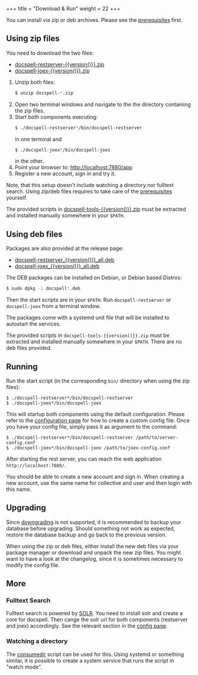 +++
title = "Download & Run"
weight = 22
+++

You can install via zip or deb archives. Please see the
[prerequisites](@/docs/install/prereq.md) first.

## Using zip files

You need to download the two files:

- [docspell-restserver-{{version()}}.zip](https://github.com/eikek/docspell/releases/download/v{{version()}}/docspell-restserver-{{version()}}.zip)
- [docspell-joex-{{version()}}.zip](https://github.com/eikek/docspell/releases/download/v{{version()}}/docspell-joex-{{version()}}.zip)


1. Unzip both files:
   ``` bash
   $ unzip docspell-*.zip
   ```
2. Open two terminal windows and navigate to the the directory
   containing the zip files.
3. Start both components executing:
   ``` bash
   $ ./docspell-restserver*/bin/docspell-restserver
   ```
   in one terminal and
   ``` bash
   $ ./docspell-joex*/bin/docspell-joex
   ```
   in the other.
4. Point your browser to: <http://localhost:7880/app>
5. Register a new account, sign in and try it.

Note, that this setup doesn't include watching a directory nor
fulltext search. Using zip/deb files requires to take care of the
[prerequisites](@/docs/install/prereq.md) yourself.

The provided scripts in
[docspell-tools-{{version()}}.zip](https://github.com/eikek/docspell/releases/download/v{{version()}}/docspell-tools-{{version()}}.zip)
must be extracted and installed manually somewhere in your `$PATH`.

## Using deb files

Packages are also provided at the release page:

- [docspell-restserver_{{version()}}_all.deb](https://github.com/eikek/docspell/releases/download/v{{version()}}/docspell-restserver_{{version()}}_all.deb)
- [docspell-joex_{{version()}}_all.deb](https://github.com/eikek/docspell/releases/download/v{{version()}}/docspell-joex_{{version()}}_all.deb)

The DEB packages can be installed on Debian, or Debian based Distros:

``` bash
$ sudo dpkg -i docspell*.deb
```

Then the start scripts are in your `$PATH`. Run `docspell-restserver`
or `docspell-joex` from a terminal window.

The packages come with a systemd unit file that will be installed to
autostart the services.

The provided scripts in `docspell-tools-{{version()}}.zip` must be
extracted and installed manually somewhere in your `$PATH`. There are
no deb files provided.


## Running

Run the start script (in the corresponding `bin/` directory when using
the zip files):

```
$ ./docspell-restserver*/bin/docspell-restserver
$ ./docspell-joex*/bin/docspell-joex
```

This will startup both components using the default configuration.
Please refer to the [configuration page](@/docs/configure/_index.md)
for how to create a custom config file. Once you have your config
file, simply pass it as argument to the command:

```
$ ./docspell-restserver*/bin/docspell-restserver /path/to/server-config.conf
$ ./docspell-joex*/bin/docspell-joex /path/to/joex-config.conf
```

After starting the rest server, you can reach the web application
`http://localhost:7880/`.

You should be able to create a new account and sign in. When creating
a new account, use the same name for collective and user and then
login with this name.

## Upgrading

Since [downgrading](@/docs/install/downgrading.md) is not supported,
it is recommended to backup your database before upgrading. Should
something not work as expected, restore the database backup and go
back to the previous version.

When using the zip or deb files, either install the new deb files via
your package manager or download and unpack the new zip files. You
might want to have a look at the changelog, since it is sometimes
necessary to modify the config file.

## More

### Fulltext Search

Fulltext search is powered by [SOLR](https://solr.apache.org). You
need to install solr and create a core for docspell. Then cange the
solr url for both components (restserver and joex) accordingly. See
the relevant section in the [config
page](@/docs/configure/_index.md#full-text-search-solr).


### Watching a directory

The [consumedir](@/docs/tools/consumedir.md) script can be used for
this. Using systemd or something similar, it is possible to create a
system service that runs the script in "watch mode".

